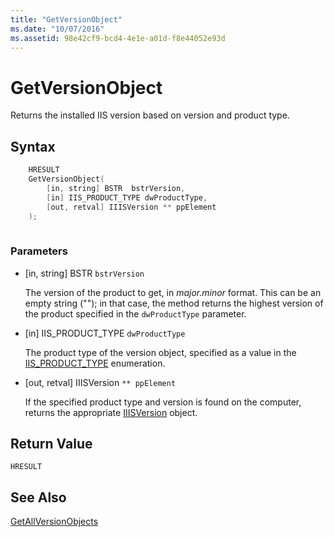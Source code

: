 ```yaml
---
title: "GetVersionObject"
ms.date: "10/07/2016"
ms.assetid: 98e42cf9-bcd4-4e1e-a01d-f8e44052e93d
---
```

# GetVersionObject

Returns the installed IIS version based on version and product type.  
  
## Syntax  
  
```cpp  
    HRESULT  
    GetVersionObject(  
        [in, string] BSTR  bstrVersion,  
        [in] IIS_PRODUCT_TYPE dwProductType,  
        [out, retval] IIISVersion ** ppElement  
    );  
  
```  
  
### Parameters  
  
- [in, string] BSTR  `bstrVersion`  
  
     The version of the product to get, in *major.minor* format. This can be an empty string (""); in that case, the method returns the highest version of the product specified in the `dwProductType` parameter.  
  
- [in] IIS_PRODUCT_TYPE `dwProductType`  
  
     The product type of the version object, specified as a value in the [IIS_PRODUCT_TYPE](../../extensions/express-api-reference/iis-product-type.md) enumeration.  
  
- [out, retval] IIISVersion `** ppElement`  
  
     If the specified product type and version is found on the computer, returns the appropriate [IIISVersion](../../extensions/express-api-reference/iiisversion.md) object.  
  
## Return Value  

 `HRESULT`  
  
## See Also  

 [GetAllVersionObjects](../../extensions/express-api-reference/getallversionobjects.md)
